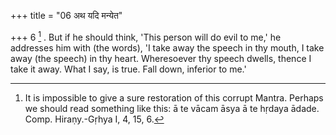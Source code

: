 +++
title = "06 अथ यदि मन्येत"

+++
6 [^4] . But if he should think, 'This person will do evil to me,' he addresses him with (the words), 'I take away the speech in thy mouth, I take away (the speech) in thy heart. Wheresoever thy speech dwells, thence I take it away. What I say, is true. Fall down, inferior to me.'


[^4]:  It is impossible to give a sure restoration of this corrupt Mantra. Perhaps we should read something like this: ā te vācam āsya ā te hṛdaya ādade. Comp. Hiraṇy.-Gṛhya I, 4, 15, 6.

